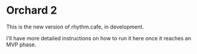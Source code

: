 # Orchard 2

This is the new version of rhythm.cafe, in development.

I'll have more detailed instructions on how to run it here once it reaches an MVP phase.
